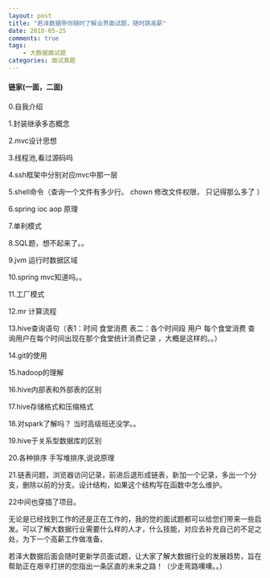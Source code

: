 ```yaml
---
layout: post
title: "若泽数据带你随时了解业界面试题，随时跳高薪"
date: 2018-05-25
comments: true
tags: 
	- 大数据面试题
categories: 面试真题
---
```



#### 链家(一面，二面)



0.自我介绍

1.封装继承多态概念

2.mvc设计思想

3.线程池,看过源码吗
<!--more--> 
4.ssh框架中分别对应mvc中那一层

5.shell命令（查询一个文件有多少行。 chown 修改文件权限， 只记得那么多了 ）

6.spring ioc aop 原理

7.单利模式

8.SQL题，想不起来了。。

9.jvm 运行时数据区域

10.spring mvc知道吗。。

11.工厂模式

12.mr 计算流程

13.hive查询语句（表1：时间 食堂消费 表二：各个时间段 用户 每个食堂消费  查询用户在每个时间出现在那个食堂统计消费记录 ，大概是这样的。。）

14.git的使用

15.hadoop的理解

16.hive内部表和外部表的区别

17.hive存储格式和压缩格式

18.对spark了解吗？ 当时高级班还没学。。

19.hive于关系型数据库的区别

20.各种排序 手写堆排序,说说原理

21.链表问题，浏览器访问记录，前进后退形成链表，新加一个记录，多出一个分支，删除以前的分支。设计结构，如果这个结构写在函数中怎么维护。

22中间也穿插了项目。



无论是已经找到工作的还是正在工作的，我的觉的面试题都可以给您们带来一些启发。可以了解大数据行业需要什么样的人才，什么技能，对应去补充自己的不足之处，为下一个高薪工作做准备。



若泽大数据后面会随时更新学员面试题，让大家了解大数据行业的发展趋势，旨在帮助正在艰辛打拼的您指出一条区直的未来之路！（少走弯路噢噢。。）

